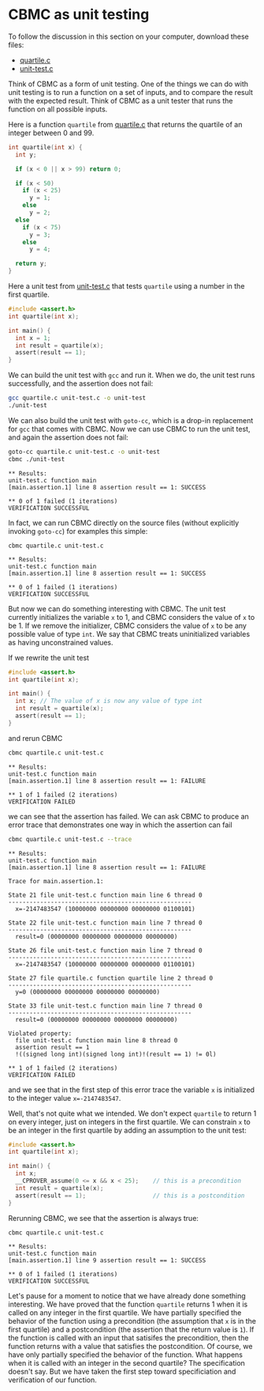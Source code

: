 # CBMC as unit testing

To follow the discussion in this section on your computer,
download these files:
* [quartile.c](quartile.c)
* [unit-test.c](unit-test.c)

Think of CBMC as a form of unit testing.  One of the things we can do
with unit testing is to run a function on a set of inputs, and to
compare the result  with the expected result.  Think of
CBMC as a unit tester that runs the function on all possible inputs.

Here is a
function `quartile` from [quartile.c](quartile.c)
that returns the quartile of an integer between 0 and 99.
```c
int quartile(int x) {
  int y;

  if (x < 0 || x > 99) return 0;

  if (x < 50)
    if (x < 25)
      y = 1;
    else
      y = 2;
  else
    if (x < 75)
      y = 3;
    else
      y = 4;

  return y;
}
```

Here a unit test from [unit-test.c](unit-test.c) that tests
`quartile` using a number in the first quartile.
```c
#include <assert.h>
int quartile(int x);

int main() {
  int x = 1;
  int result = quartile(x);
  assert(result == 1);
}
```

We can build the unit test with `gcc` and run it.
When we do, the unit test runs successfully,
and the assertion does not fail:
```bash
gcc quartile.c unit-test.c -o unit-test
./unit-test
```

We can also build the unit test with `goto-cc`, which is a drop-in
replacement for `gcc` that comes with CBMC.  Now we can use CBMC to
run the unit test, and again the assertion does not fail:
```bash
goto-cc quartile.c unit-test.c -o unit-test
cbmc ./unit-test
```
```
** Results:
unit-test.c function main
[main.assertion.1] line 8 assertion result == 1: SUCCESS

** 0 of 1 failed (1 iterations)
VERIFICATION SUCCESSFUL
```

In fact, we can run CBMC directly on the source files
(without explicitly invoking `goto-cc`) for examples this simple:
```
cbmc quartile.c unit-test.c
```
```
** Results:
unit-test.c function main
[main.assertion.1] line 8 assertion result == 1: SUCCESS

** 0 of 1 failed (1 iterations)
VERIFICATION SUCCESSFUL
```

But now we can do something interesting with CBMC.
The unit test currently initializes the
variable `x` to 1, and CBMC considers the value of `x` to be 1.  If
we remove the initializer, CBMC considers the value of `x` to be any
possible value of type `int`. We say that CBMC treats uninitialized
variables as having unconstrained values.

If we rewrite the unit test
```c
#include <assert.h>
int quartile(int x);

int main() {
  int x; // The value of x is now any value of type int
  int result = quartile(x);
  assert(result == 1);
}
```
and rerun CBMC
```bash
cbmc quartile.c unit-test.c
```
```
** Results:
unit-test.c function main
[main.assertion.1] line 8 assertion result == 1: FAILURE

** 1 of 1 failed (2 iterations)
VERIFICATION FAILED
```
we can see that the assertion has failed.  We can ask CBMC to produce
an error trace that demonstrates one way in which the assertion can fail

```bash
cbmc quartile.c unit-test.c --trace
```
```
** Results:
unit-test.c function main
[main.assertion.1] line 8 assertion result == 1: FAILURE

Trace for main.assertion.1:

State 21 file unit-test.c function main line 6 thread 0
----------------------------------------------------
  x=-2147483547 (10000000 00000000 00000000 01100101)

State 22 file unit-test.c function main line 7 thread 0
----------------------------------------------------
  result=0 (00000000 00000000 00000000 00000000)

State 26 file unit-test.c function main line 7 thread 0
----------------------------------------------------
  x=-2147483547 (10000000 00000000 00000000 01100101)

State 27 file quartile.c function quartile line 2 thread 0
----------------------------------------------------
  y=0 (00000000 00000000 00000000 00000000)

State 33 file unit-test.c function main line 7 thread 0
----------------------------------------------------
  result=0 (00000000 00000000 00000000 00000000)

Violated property:
  file unit-test.c function main line 8 thread 0
  assertion result == 1
  !((signed long int)(signed long int)!(result == 1) != 0l)

** 1 of 1 failed (2 iterations)
VERIFICATION FAILED
```
and we see that in the first step of this error trace the variable `x`
is initialized to the integer value `x=-2147483547`.

Well, that's not quite what we intended.  We don't expect `quartile`
to return 1 on every integer, just on integers in the first quartile.
We can constrain `x` to be an integer in the first quartile by adding
an assumption to the unit test:
```c
#include <assert.h>
int quartile(int x);

int main() {
  int x;
  __CPROVER_assume(0 <= x && x < 25);    // this is a precondition
  int result = quartile(x);
  assert(result == 1);                   // this is a postcondition
}
```

Rerunning CBMC, we see that the assertion is always true:
```bash
cbmc quartile.c unit-test.c
```
```
** Results:
unit-test.c function main
[main.assertion.1] line 9 assertion result == 1: SUCCESS

** 0 of 1 failed (1 iterations)
VERIFICATION SUCCESSFUL
```

Let's pause for a moment to notice that we have already done something
interesting.
We have proved that the function `quartile` returns 1 when it is called
on any integer in the first quartile.
We have partially specified the behavior of the function using
a precondition (the assumption that `x` is in the first quartile)
and a postcondition (the assertion that the return value is `1`).
If the function is called with an input that satisifes the precondition,
then the function returns with a value that satisfies the postcondition.
Of course, we have only partially specified the behavior of the function.
What happens when it is called with an integer in the second
quartile?  The specification doesn't say.  But we have taken
the first step toward specificiation and verification of our function.
